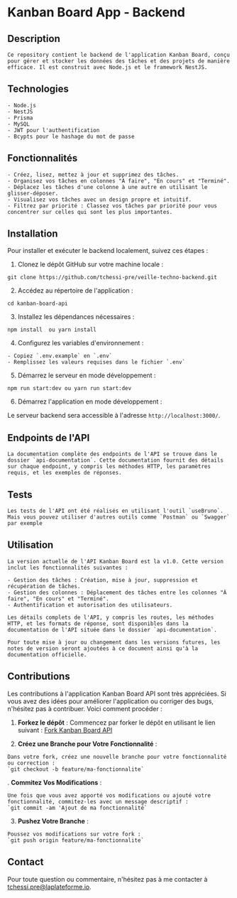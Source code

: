 # Kanban Board App - Backend

## Description
```
Ce repository contient le backend de l'application Kanban Board, conçu pour gérer et stocker les données des tâches et des projets de manière efficace. Il est construit avec Node.js et le framework NestJS.
```

## Technologies
```
- Node.js
- NestJS
- Prisma 
- MySQL 
- JWT pour l'authentification
- Bcypts pour le hashage du mot de passe
```

## Fonctionnalités
```
- Créez, lisez, mettez à jour et supprimez des tâches.
- Organisez vos tâches en colonnes "À faire", "En cours" et "Terminé".
- Déplacez les tâches d'une colonne à une autre en utilisant le glisser-déposer.
- Visualisez vos tâches avec un design propre et intuitif.
- Filtrez par priorité : Classez vos tâches par priorité pour vous concentrer sur celles qui sont les plus importantes.
```
## Installation

Pour installer et exécuter le backend localement, suivez ces étapes :

1. Clonez le dépôt GitHub sur votre machine locale :

```
git clone https://github.com/tchessi-pre/veille-techno-backend.git
```

2. Accédez au répertoire de l'application :
```
cd kanban-board-api
```

3. Installez les dépendances nécessaires :
```
npm install  ou yarn install
```

4. Configurez les variables d'environnement :
```
- Copiez `.env.example` en `.env`
- Remplissez les valeurs requises dans le fichier `.env`
```
5. Démarrez le serveur en mode développement :
```
npm run start:dev ou yarn run start:dev
```
6. Démarrez l'application en mode développement :
   
Le serveur backend sera accessible à l'adresse `http://localhost:3000/`.

## Endpoints de l'API
```
La documentation complète des endpoints de l'API se trouve dans le dossier `api-documentation`. Cette documentation fournit des détails sur chaque endpoint, y compris les méthodes HTTP, les paramètres requis, et les exemples de réponses.
```

## Tests
```
Les tests de l'API ont été réalisés en utilisant l'outil `useBruno`. Mais vous pouvez utiliser d'autres outils comme `Postman` ou `Swagger` par exemple
```



## Utilisation
```
La version actuelle de l'API Kanban Board est la v1.0. Cette version inclut les fonctionnalités suivantes :

- Gestion des tâches : Création, mise à jour, suppression et récupération de tâches.
- Gestion des colonnes : Déplacement des tâches entre les colonnes "À faire", "En cours" et "Terminé".
- Authentification et autorisation des utilisateurs.

Les détails complets de l'API, y compris les routes, les méthodes HTTP, et les formats de réponse, sont disponibles dans la documentation de l'API située dans le dossier `api-documentation`.

Pour toute mise à jour ou changement dans les versions futures, les notes de version seront ajoutées à ce document ainsi qu'à la documentation officielle.
```
## Contributions

Les contributions à l'application Kanban Board API sont très appréciées. Si vous avez des idées pour améliorer l'application ou corriger des bugs, n'hésitez pas à contribuer. Voici comment procéder :

1. **Forkez le dépôt** :
Commencez par forker le dépôt en utilisant le lien suivant : 
[Fork Kanban Board API](https://github.com/votre-utilisateur/kanban-board-api/fork)

2. **Créez une Branche pour Votre Fonctionnalité** :
```
Dans votre fork, créez une nouvelle branche pour votre fonctionnalité ou correction :
`git checkout -b feature/ma-fonctionnalite`
```

. **Commitez Vos Modifications** :
```
Une fois que vous avez apporté vos modifications ou ajouté votre fonctionnalité, commitez-les avec un message descriptif :
`git commit -am 'Ajout de ma fonctionnalité`
```

3. **Pushez Votre Branche** :
```
Poussez vos modifications sur votre fork :
`git push origin feature/ma-fonctionnalite`
```

## Contact

Pour toute question ou commentaire, n'hésitez pas à me contacter à [tchessi.pre@laplateforme.io](mailto:votre@email.com).


